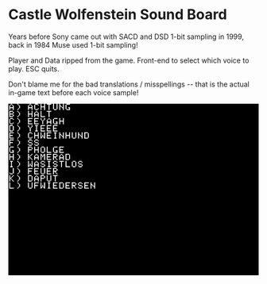 # Castle Wolfenstein Sound Board

Years before Sony came out with SACD and DSD 1-bit sampling in 1999, back in 1984 Muse used 1-bit sampling!

Player and Data ripped from the game.
Front-end to select which voice to play. ESC quits.

Don't blame me for the bad translations / misspellings -- that is the actual in-game text before each voice sample!

![screenshot](screenshot.png?raw=true)

